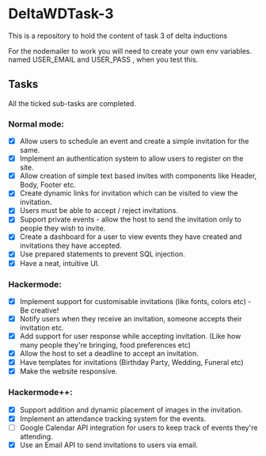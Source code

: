 # DeltaWDTask-3

This is a repository to hold the content of task 3 of delta inductions

For the nodemailer to work you will need to create your own env variables.
named USER_EMAIL and USER_PASS , when you test this.

## Tasks

All the ticked sub-tasks are completed.

### Normal mode:

- [x] Allow users to schedule an event and create a simple invitation for the same.
- [x] Implement an authentication system to allow users to register on the site.
- [x] Allow creation of simple text based invites with components like Header, Body, Footer etc.
- [x] Create dynamic links for invitation which can be visited to view the invitation.
- [x] Users must be able to accept / reject invitations.
- [x] Support private events - allow the host to send the invitation only to people they wish to invite.
- [x] Create a dashboard for a user to view events they have created and invitations they have accepted.
- [x] Use prepared statements to prevent SQL injection.
- [x] Have a neat, intuitive UI.

### Hackermode:

- [x] Implement support for customisable invitations (like fonts, colors etc) - Be creative!
- [x] Notify users when they receive an invitation, someone accepts their invitation etc.
- [x] Add support for user response while accepting invitation. (Like how many people they're bringing, food preferences etc)
- [x] Allow the host to set a deadline to accept an invitation.
- [x] Have templates for invitations (Birthday Party, Wedding, Funeral etc)
- [x] Make the website responsive.

### Hackermode++:

- [x] Support addition and dynamic placement of images in the invitation.
- [x] Implement an attendance tracking system for the events.
- [ ] Google Calendar API integration for users to keep track of events they're attending.
- [x] Use an Email API to send invitations to users via email.
